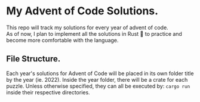 # My Advent of Code Solutions. 
This repo will track my solutions for every year of advent of code.  
As of now, I plan to implement all the solutions in Rust :crab: to practice and become more comfortable with the language.  
## File Structure. 
Each year's solutions for Advent of Code will be placed in its own folder title by the year (ie. 2022). 
Inside the year folder, there will be a crate for each puzzle. Unless otherwise specified, they can all be executed by: `cargo run`
inside their respective directories.  
